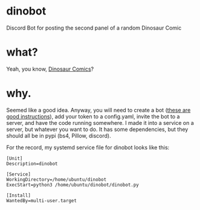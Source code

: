 # dinobot
Discord Bot for posting the second panel of a random Dinosaur Comic

# what?
Yeah, you know, [Dinosaur Comics](https://www.qwantz.com/)?

# why.
Seemed like a good idea. Anyway, you will need to create a bot ([these are good instructions](https://discordpy.readthedocs.io/en/stable/discord.html)), add your token to a config.yaml, invite the bot to a server, and have the code running somewhere. I made it into a service on a server, but whatever you want to do. It has some dependencies, but they should all be in pypi (bs4, Pillow, discord).

For the record, my systemd service file for dinobot looks like this:

```
[Unit]
Description=dinobot

[Service]
WorkingDirectory=/home/ubuntu/dinobot
ExecStart=python3 /home/ubuntu/dinobot/dinobot.py

[Install]
WantedBy=multi-user.target
```
